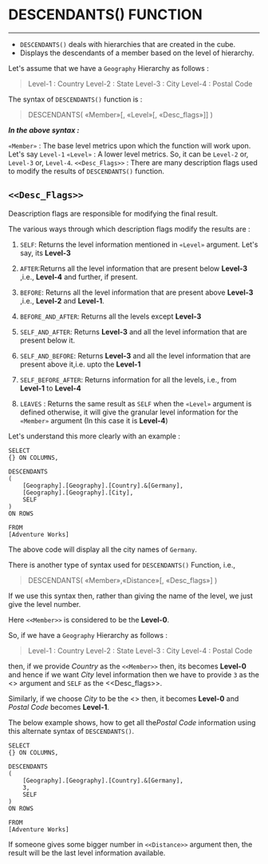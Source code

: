 # DESCENDANTS() FUNCTION
---
- `DESCENDANTS()` deals with hierarchies that are created in the cube.
- Displays the descendants of a member based on the level of hierarchy.

Let's assume that we have a `Geography` Hierarchy as follows :

> Level-1 : Country
Level-2 : State
Level-3 : City
Level-4 : Postal Code


The syntax of `DESCENDANTS()`  function is :

>DESCENDANTS( «Member»[, «Level»[, «Desc_flags»]] )


***In the above syntax :***

`«Member»` : The base level metrics upon which the function will work upon. Let's say `Level-1`
`«Level»` : A lower level metrics. So, it can be `Level-2` or, `Level-3` or, `Level-4`.
`<<Desc_Flags>>` : There are many description flags used to modify the results of `DESCENDANTS()` function.

## `<<Desc_Flags>>`

Deascription flags are responsible for modifying the final result.

The various ways through which description flags modify the results are :

1. `SELF`: Returns the level information mentioned in `«Level»` argument. Let's say, its **Level-3**

2. `AFTER`:Returns all the level information that are present below **Level-3** ,i.e., **Level-4** and further, if present.

3. `BEFORE`: Returns all the level information that are present above **Level-3** ,i.e., **Level-2** and **Level-1**.

4. `BEFORE_AND_AFTER`: Returns all the levels except **Level-3**

5. `SELF_AND_AFTER`: Returns **Level-3** and all the level information that are present below it.

6. `SELF_AND_BEFORE`: Returns **Level-3** and all the level information that are present above it,i.e. upto the **Level-1**

7. `SELF_BEFORE_AFTER`: Returns information for all the levels, i.e., from **Level-1** to **Level-4**

8. `LEAVES` : Returns the same result as `SELF` when the `«Level»` argument is defined otherwise, it will give the granular level information for the `«Member»` argument (In this case it is **Level-4**)



Let's understand this more clearly with an example :

```mdx
SELECT
{} ON COLUMNS,

DESCENDANTS
(
	[Geography].[Geography].[Country].&[Germany],
	[Geography].[Geography].[City],
	SELF
)
ON ROWS

FROM
[Adventure Works]
```
The above code will display all the city names of `Germany`.

There is another type of syntax used for `DESCENDANTS()` Function, i.e., 

>DESCENDANTS( «Member»,«Distance»[, «Desc_flags»] )

If we use this syntax then, rather than giving the name of the level, we just give the level number.

Here `<<Member>>` is considered to be the **Level-0**.

So, if we have a `Geography` Hierarchy as follows :

> Level-1 : Country
Level-2 : State
Level-3 : City
Level-4 : Postal Code

then, if we provide *Country* as the `<<Member>>` then, its becomes **Level-0** and hence if we want *City* level information then we have to provide `3` as the <<Distance>> argument and `SELF` as the <<Desc_flags>>.

Similarly, if we choose *City* to be the <<Member>> then, it becomes **Level-0** and *Postal Code* becomes **Level-1**.

The below example shows, how to get all the*Postal Code* information using this alternate syntax of `DESCENDANTS()`.

```mdx
SELECT
{} ON COLUMNS,

DESCENDANTS
(
	[Geography].[Geography].[Country].&[Germany],
	3,
	SELF
)
ON ROWS

FROM
[Adventure Works]
```
If someone gives some bigger number in `<<Distance>>` argument then, the result will be the last level information available.